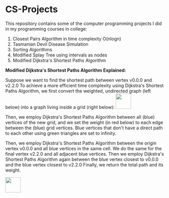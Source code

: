 # CS-Projects
This repository contains some of the computer programming projects I did in my programming courses in college:

1) Closest Pairs Algorithm in time complexity O(nlogn)
2) Tasmanian Devil Disease Simulation
3) Sorting Algorithms
4) Modified Splay Tree using intervals as nodes
5) Modified Dijkstra's Shortest Paths Algorithm

**Modified Dijkstra's Shortest Paths Algorithm Explained:**

Suppose we want to find the shortest path between vertex v0.0.0 and v2.2.0
To achieve a more efficient time complexity using Dijkstra's Shortest Paths Algorithm, we first convert the weighted, undirected graph (left below) into a graph living inside a grid (right below):
<img src="https://github.com/reynaldop96/PICTURES/blob/master/pic6.png" width="48">

Then, we employ Dijkstra's Shortest Paths Algorithm between all (blue) vertices of the new grid, and we set the weight (in red below) to each edge between the (blue) grid vertices.  Blue vertices that don't have a direct path to each other using green triangles are set to infinity. 

Then, we employ Dijkstra's Shortest Paths Algorithm between the origin vertex v0.0.0 and all blue vertices in the same cell. We do the same for the final vertex v2.2.0 and all adjacent blue vertices. Then we employ Dijkstra's Shortest Paths Algorithm again between the blue vertex closest to v0.0.0 and the blue vertex closest to v2.2.0
Finally, we return the total path and its weight. 

<img src="https://github.com/reynaldop96/PICTURES/blob/master/pic7.png" width="48">
